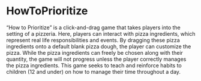 # HowToPrioritize
 
“How to Prioritize” is a click-and-drag game that takes players into the setting of a pizzeria. Here, players can interact with pizza ingredients, which represent real life responsibilities and events. By dragging these pizza ingredients onto a default blank pizza dough, the player can customize the pizza. While the pizza ingredients can freely be chosen along with their quantity, the game will not progress unless the player correctly manages the pizza ingredients. This game seeks to teach and reinforce habits to children (12 and under) on how to manage their time throughout a day.
